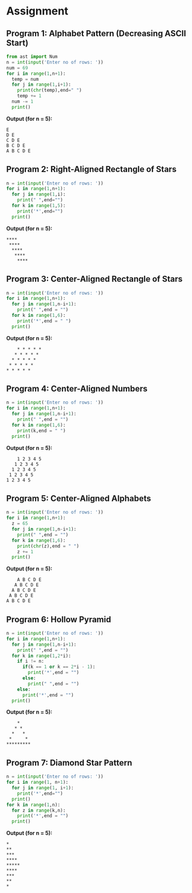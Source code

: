 # Assignment

## Program 1: Alphabet Pattern (Decreasing ASCII Start)
```python
from ast import Num
n = int(input('Enter no of rows: '))
num = 69
for i in range(1,n+1):
  temp = num
  for j in range(1,i+1):
    print(chr(temp),end=" ")
    temp += 1
  num -= 1
  print()
```
**Output (for n = 5):**
```
E 
D E 
C D E 
B C D E 
A B C D E 
```

## Program 2: Right-Aligned Rectangle of Stars
```python
n = int(input('Enter no of rows: '))
for i in range(1,n+1):
  for j in range(1,i):
    print(" ",end="")
  for k in range(1,5):
    print('*',end="")
  print()
```
**Output (for n = 5):**
```
****
 ****
  ****
   ****
    ****
```

## Program 3: Center-Aligned Rectangle of Stars
```python
n = int(input('Enter no of rows: '))
for i in range(1,n+1):
  for j in range(1,n-i+1):
    print(" ",end = "")
  for k in range(1,6):
    print('*',end = " ")
  print()
```
**Output (for n = 5):**
```
    * * * * * 
   * * * * * 
  * * * * * 
 * * * * * 
* * * * * 
```

## Program 4: Center-Aligned Numbers
```python
n = int(input('Enter no of rows: '))
for i in range(1,n+1):
  for j in range(1,n-i+1):
    print(" ",end = "")
  for k in range(1,6):
    print(k,end = " ")
  print()
```
**Output (for n = 5):**
```
    1 2 3 4 5 
   1 2 3 4 5 
  1 2 3 4 5 
 1 2 3 4 5 
1 2 3 4 5 
```

## Program 5: Center-Aligned Alphabets
```python
n = int(input('Enter no of rows: '))
for i in range(1,n+1):
  z = 65
  for j in range(1,n-i+1):
    print(" ",end = "")
  for k in range(1,6):
    print(chr(z),end = " ")
    z += 1
  print()
```
**Output (for n = 5):**
```
    A B C D E 
   A B C D E 
  A B C D E 
 A B C D E 
A B C D E 
```

## Program 6: Hollow Pyramid
```python
n = int(input('Enter no of rows: '))
for i in range(1,n+1):
  for j in range(1,n-i+1):
    print(" ",end = "")
  for k in range(1,2*i):
    if i != n:
      if(k == 1 or k == 2*i - 1):
        print('*',end = "")
      else:
        print(" ",end = "")
    else:
      print('*',end = "")
  print()
```
**Output (for n = 5):**
```
    *
   * *
  *   *
 *     *
*********
```

## Program 7: Diamond Star Pattern
```python
n = int(input('Enter no of rows: '))
for i in range(1, n+1):
  for j in range(1, i+1):
    print('*',end="")
  print()
for k in range(1,n):
  for z in range(k,n):
    print('*',end = "")
  print()
```
**Output (for n = 5):**
```
*
**
***
****
*****
****
***
**
*
```
